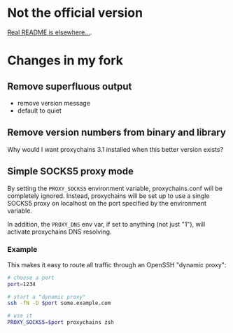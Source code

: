 # Not the official version

[Real README is elsewhere...](https://github.com/haad/proxychains#readme).


# Changes in my fork


## Remove superfluous output

* remove version message
* default to quiet


## Remove version numbers from binary and library

Why would I want proxychains 3.1 installed when this better version exists?


## Simple SOCKS5 proxy mode

By setting the `PROXY_SOCKS5` environment variable, proxychains.conf will be
completely ignored.  Instead, proxychains will be set up to use a single SOCKS5
proxy on localhost on the port specified by the environment variable.

In addition, the `PROXY_DNS` env var, if set to anything (not just "1"), will
activate proxychains DNS resolving.

### Example

This makes it easy to route all traffic through an OpenSSH "dynamic proxy":

```sh
# choose a port
port=1234

# start a "dynamic proxy"
ssh -fN -D $port some.example.com

# use it
PROXY_SOCKS5=$port proxychains zsh
```

